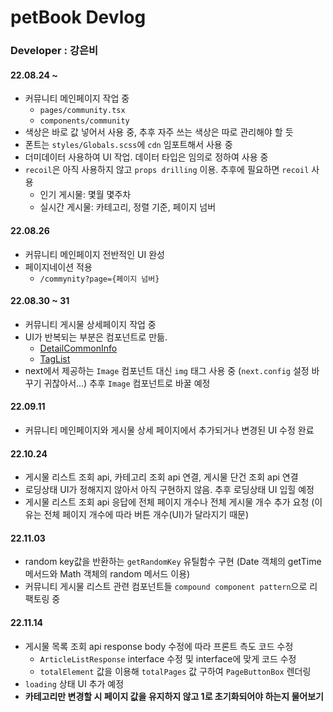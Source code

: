 # petBook Devlog

### Developer : 강은비

#### 22.08.24 ~

- 커뮤니티 메인페이지 작업 중
  - `pages/community.tsx`
  - `components/community`
- 색상은 바로 값 넣어서 사용 중, 추후 자주 쓰는 색상은 따로 관리해야 할 듯
- 폰트는 `styles/Globals.scss`에 `cdn` 임포트해서 사용 중
- 더미데이터 사용하여 UI 작업. 데이터 타입은 임의로 정하여 사용 중
- `recoil`은 아직 사용하지 않고 `props drilling` 이용. 추후에 필요하면 `recoil` 사용
  - 인기 게시물: 몇월 몇주차
  - 실시간 게시물: 카테고리, 정렬 기준, 페이지 넘버

#### 22.08.26

- 커뮤니티 메인페이지 전반적인 UI 완성
- 페이지네이션 적용
  - `/commynity?page={페이지 넘버}`

#### 22.08.30 ~ 31

- 커뮤니티 게시물 상세페이지 작업 중
- UI가 반복되는 부분은 컴포넌트로 만듦.
  - [DetailCommonInfo](https://github.com/K-Slave/petBook-Client/blob/eunnbi-feature/petbook_fe/components/community/DetailCommonInfo.tsx)
  - [TagList](https://github.com/K-Slave/petBook-Client/blob/eunnbi-feature/petbook_fe/components/community/TagList.tsx)
- next에서 제공하는 `Image` 컴포넌트 대신 `img` 태그 사용 중 (`next.config` 설정 바꾸기 귀찮아서...) 추후 `Image` 컴포넌트로 바꿀 예정

#### 22.09.11

- 커뮤니티 메인페이지와 게시물 상세 페이지에서 추가되거나 변경된 UI 수정 완료

#### 22.10.24

- 게시물 리스트 조회 api, 카테고리 조회 api 연결, 게시물 단건 조회 api 연결
- 로딩상태 UI가 정해지지 않아서 아직 구현하지 않음. 추후 로딩상태 UI 입힐 예정
- 게시물 리스트 조회 api 응답에 전체 페이지 개수나 전체 게시물 개수 추가 요청 (이유는 전체 페이지 개수에 따라 버튼 개수(UI)가 달라지기 때문)

#### 22.11.03

- random key값을 반환하는 `getRandomKey` 유틸함수 구현 (Date 객체의 getTime 메서드와 Math 객체의 random 메서드 이용)
- 커뮤니티 게시물 리스트 관련 컴포넌트들 `compound component pattern`으로 리팩토링 중


#### 22.11.14

- 게시물 목록 조회 api response body 수정에 따라 프론트 측도 코드 수정
  - `ArticleListResponse` interface 수정 및 interface에 맞게 코드 수정
  - `totalElement` 값을 이용해 `totalPages` 값 구하여 `PageButtonBox` 렌더링
- `loading` 상태 UI 추가 예정
- **카테고리만 변경할 시 페이지 값을 유지하지 않고 1로 초기화되어야 하는지 물어보기**